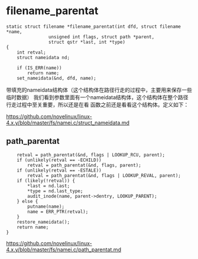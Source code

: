 # filename_parentat

```
static struct filename *filename_parentat(int dfd, struct filename *name,
				unsigned int flags, struct path *parent,
				struct qstr *last, int *type)
{
	int retval;
	struct nameidata nd;

	if (IS_ERR(name))
		return name;
	set_nameidata(&nd, dfd, name);
```

带填充的nameidata结构体（这个结构体在路径行走的过程中，主要用来保存一些临时数据）
我们看到参数里面有一个nameidata结构体，这个结构体在整个路径行走过程中至关重要，所以还是在看
函数之前还是看看这个结构体。定义如下：

https://github.com/novelinux/linux-4.x.y/blob/master/fs/namei.c/struct_nameidata.md

## path_parentat

```
	retval = path_parentat(&nd, flags | LOOKUP_RCU, parent);
	if (unlikely(retval == -ECHILD))
		retval = path_parentat(&nd, flags, parent);
	if (unlikely(retval == -ESTALE))
		retval = path_parentat(&nd, flags | LOOKUP_REVAL, parent);
	if (likely(!retval)) {
		*last = nd.last;
		*type = nd.last_type;
		audit_inode(name, parent->dentry, LOOKUP_PARENT);
	} else {
		putname(name);
		name = ERR_PTR(retval);
	}
	restore_nameidata();
	return name;
}
```

https://github.com/novelinux/linux-4.x.y/blob/master/fs/namei.c/path_parentat.md
